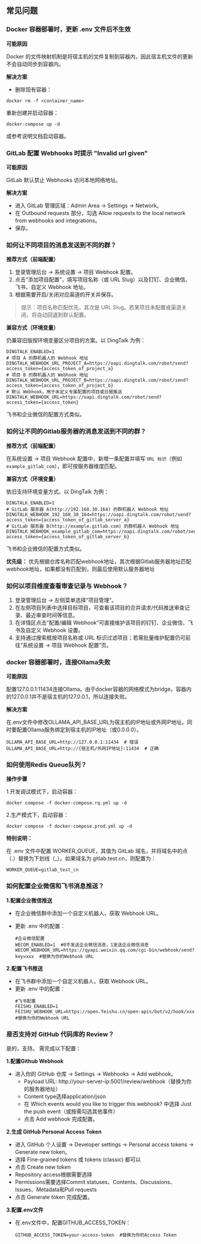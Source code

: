 ## 常见问题

### Docker 容器部署时，更新 .env 文件后不生效

**可能原因**

Docker 的文件映射机制是将宿主机的文件复制到容器内，因此宿主机文件的更新不会自动同步到容器内。

**解决方案**

- 删除现有容器：

```
docker rm -f <container_name>
```

重新创建并启动容器：

```
docker-compose up -d
```

或参考说明文档启动容器。

### GitLab 配置 Webhooks 时提示 "Invalid url given"

**可能原因**

GitLab 默认禁止 Webhooks 访问本地网络地址。

**解决方案**

- 进入 GitLab 管理区域：Admin Area → Settings → Network。
- 在 Outbound requests 部分，勾选 Allow requests to the local network from webhooks and integrations。
- 保存。

### 如何让不同项目的消息发送到不同的群？

**推荐方式（前端配置）**

1. 登录管理后台 → 系统设置 → 项目 Webhook 配置。
2. 点击“添加项目配置”，填写项目名称（或 URL Slug）以及钉钉、企业微信、飞书、自定义 Webhook 地址。
3. 根据需要开启/关闭对应渠道的开关并保存。

> 提示：项目名称匹配优先，其次是 URL Slug。若某项目未配置或渠道关闭，将自动回退到默认配置。

**兼容方式（环境变量）**

仍兼容旧版按环境变量区分项目的方案。以 DingTalk 为例：

```
DINGTALK_ENABLED=1
# 项目 A 的群机器人的 Webhook 地址
DINGTALK_WEBHOOK_URL_PROJECT_A=https://oapi.dingtalk.com/robot/send?access_token={access_token_of_project_a}
# 项目 B 的群机器人的 Webhook 地址
DINGTALK_WEBHOOK_URL_PROJECT_B=https://oapi.dingtalk.com/robot/send?access_token={access_token_of_project_b}
# 默认 Webhook，用于未定义专属配置的项目或日报推送
DINGTALK_WEBHOOK_URL=https://oapi.dingtalk.com/robot/send?access_token={access_token}
```

飞书和企业微信的配置方式类似。

### 如何让不同的Gitlab服务器的消息发送到不同的群？

**推荐方式（前端配置）**

在系统设置 → 项目 Webhook 配置中，新增一条配置并填写 `URL 标识`（例如 `example_gitlab_com`），即可按服务器维度匹配。

**兼容方式（环境变量）**

依旧支持环境变量方式。以 DingTalk 为例：

```
DINGTALK_ENABLED=1
# GitLab 服务器 A(http://192.168.30.164) 的群机器人 Webhook 地址
DINGTALK_WEBHOOK_192_168_30_164=https://oapi.dingtalk.com/robot/send?access_token={access_token_of_gitlab_server_a}
# GitLab 服务器 B(http://example.gitlab.com) 的群机器人 Webhook 地址
DINGTALK_WEBHOOK_example_gitlab_com=https://oapi.dingtalk.com/robot/send?access_token={access_token_of_gitlab_server_b}
```

飞书和企业微信的配置方式类似。

**优先级：** 优先根据仓库名称匹配webhook地址，其次根据Gitlab服务器地址匹配webhook地址，如果都没有匹配到，则最后使用默认服务器地址

### 如何以项目维度查看审查记录与 Webhook？

1. 登录管理后台 → 左侧菜单选择“项目管理”。
2. 在左侧项目列表中选择目标项目，可查看该项目的合并请求/代码推送审查记录、最近审查时间等信息。
3. 在详情区点击“配置/编辑 Webhook”可直接维护该项目的钉钉、企业微信、飞书及自定义 Webhook 设置。
4. 支持通过搜索框按项目名称或 URL 标识过滤项目；若需批量维护配置仍可前往“系统设置 → 项目 Webhook 配置”页。

### docker 容器部署时，连接Ollama失败

**可能原因**

配置127.0.0.1:11434连接Ollama。由于docker容器的网络模式为bridge，容器内的127.0.0.1并不是宿主机的127.0.0.1，所以连接失败。

**解决方案**

在.env文件中修改OLLAMA_API_BASE_URL为宿主机的IP地址或外网IP地址。同时要配置Ollama服务绑定到宿主机的IP地址（或0.0.0.0）。

```
OLLAMA_API_BASE_URL=http://127.0.0.1:11434  # 错误
OLLAMA_API_BASE_URL=http://{宿主机/外网IP地址}:11434  # 正确
```

### 如何使用Redis Queue队列？

**操作步骤**

1.开发调试模式下，启动容器：

```
docker compose -f docker-compose.rq.yml up -d
```

2.生产模式下，启动容器：

```
docker compose -f docker-compose.prod.yml up -d
```

**特别说明：**

在 .env 文件中配置 WORKER_QUEUE，其值为 GitLab 域名，并将域名中的点（.）替换为下划线（_）。如果域名为 gitlab.test.cn，则配置为：

```
WORKER_QUEUE=gitlab_test_cn
```

### 如何配置企业微信和飞书消息推送？

**1.配置企业微信推送**

- 在企业微信群中添加一个自定义机器人，获取 Webhook URL。

- 更新 .env 中的配置：
  ```
  #企业微信配置
  WECOM_ENABLED=1  #0不发送企业微信消息，1发送企业微信消息
  WECOM_WEBHOOK_URL=https://qyapi.weixin.qq.com/cgi-bin/webhook/send?key=xxx  #替换为你的Webhook URL
  ```

**2.配置飞书推送**

- 在飞书群中添加一个自定义机器人，获取 Webhook URL。
- 更新 .env 中的配置：
  ```
  #飞书配置
  FEISHU_ENABLED=1
  FEISHU_WEBHOOK_URL=https://open.feishu.cn/open-apis/bot/v2/hook/xxx #替换为你的Webhook URL
  ```

### 是否支持对 GitHub 代码库的 Review？

是的，支持。 需完成以下配置：

**1.配置Github Webhook**

- 进入你的 GitHub 仓库 → Settings → Webhooks → Add webhook。
    - Payload URL: http://your-server-ip:5001/review/webhook（替换为你的服务器地址）
    - Content type选择application/json
    - 在 Which events would you like to trigger this webhook? 中选择 Just the push event（或按需勾选其他事件）
    - 点击 Add webhook 完成配置。

**2.生成 GitHub Personal Access Token**

- 进入 GitHub 个人设置 → Developer settings → Personal access tokens → Generate new token。
- 选择 Fine-grained tokens 或 tokens (classic) 都可以
- 点击 Create new token
- Repository access根据需要选择
- Permissions需要选择Commit statuses、Contents、Discussions、Issues、Metadata和Pull requests
- 点击 Generate token 完成配置。

**3.配置.env文件**

- 在.env文件中，配置GITHUB_ACCESS_TOKEN：
  ```
  GITHUB_ACCESS_TOKEN=your-access-token  #替换为你的Access Token
  ```
